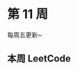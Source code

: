 # 第 11 周 <Badge text="已发布" type="warn"/>

每周五更新~



## 本周 LeetCode


<SolutionItem :dataSource="[
  {
    title: '0766 托普利茨矩阵',
    imgUrl: 'https://w3fun-1253290453.cos.ap-chengdu.myqcloud.com/cattle/solution/easy/0766-toeplitz-matrix.png',
    link: '/solution/easy/0766-toeplitz-matrix.html'
  },
  {
    title: '0830 较大分组的位置',
    imgUrl: 'https://w3fun-1253290453.cos.ap-chengdu.myqcloud.com/cattle/solution/easy/0830-positions-of-large-groups.png',
    link: '/solution/easy/0830-positions-of-large-groups.html'
  },
  {
    title: '0832 翻转图像',
    imgUrl: 'https://w3fun-1253290453.cos.ap-chengdu.myqcloud.com/cattle/solution/easy/0832-flipping-an-image.png',
    link: '/solution/easy/00832-flipping-an-image.html'
  },
  {
    title: '0840 矩阵中的幻方',
    imgUrl: 'https://w3fun-1253290453.cos.ap-chengdu.myqcloud.com/cattle/solution/easy/0840-magic-squares-in-grid.png',
    link: '/solution/easy/0840-magic-squares-in-grid.html'
  },
  {
    title: '0849 到最近的人的最大距离',
    imgUrl: 'https://w3fun-1253290453.cos.ap-chengdu.myqcloud.com/cattle/solution/easy/0849-maximize-distance-to-closest-person.png',
    link: '/solution/easy/0849-maximize-distance-to-closest-person.html'
  },
  {
    title: '0867 转置矩阵',
    imgUrl: 'https://w3fun-1253290453.cos.ap-chengdu.myqcloud.com/cattle/solution/easy/0867-transpose-matrix.png',
    link: '/solution/easy/0867-transpose-matrix.html'
  },
  {
    title: '0888 公平的糖果交换​',
    imgUrl: 'https://w3fun-1253290453.cos.ap-chengdu.myqcloud.com/cattle/solution/easy/0888-air-candy-swap.png',
    link: '/solution/easy/0888-air-candy-swap.html'
  }
]" />


